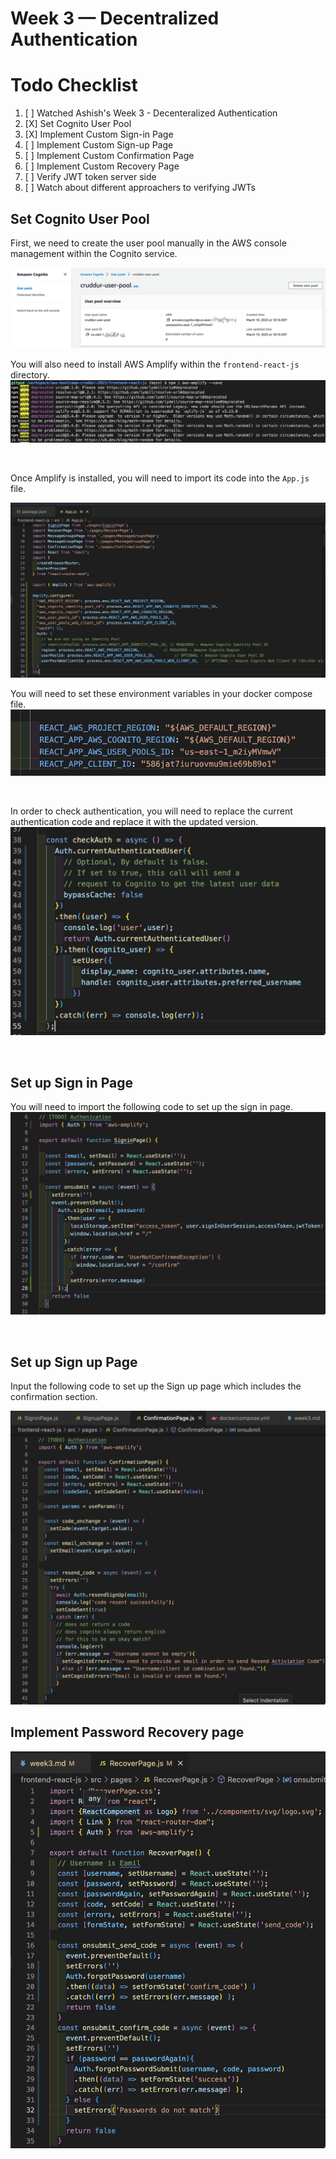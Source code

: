 # Week 3 — Decentralized Authentication

# Todo Checklist

1. [ ] Watched Ashish's Week 3 - Decenteralized Authentication
2. [X] Set Cognito User Pool
3. [X] Implement Custom Sign-in Page
4. [ ] Implement Custom Sign-up Page
5. [ ] Implement Custom Confirmation Page 
6. [ ] Implement Custom Recovery Page 
7. [ ] Verify JWT token server side
8. [ ] Watch about different approachers to verifying JWTs


## Set Cognito User Pool 

First, we need to create the user pool manually in the AWS console management within the Cognito service.

<img src= ./images/UserPool.png>


<br />


You will also need to install AWS Amplify within the `frontend-react-js` directory. 
<img src= ./images/AmpInst.png>


<br />

Once Amplify is installed, you will need to import its code into the `App.js` file.

<img src= ./images/ImportAmp.png>


<br />


You will need to set these environment variables in your docker compose file.
<img src= ./images/AmpDC.png>


<br />

In order to check authentication, you will need to replace the current authentication code and replace it with the updated version.
<img src= ./images/CheckAuth.png>

<br />

## Set up Sign in Page 

You will need to import the following code to set up the sign in page.
<img src= ./images/SignIn.png>


<br />


## Set up Sign up Page 
Input the following code to set up the Sign up page which includes the confirmation section.

<img src= ./images/SignUp.png>


<br />

## Implement Password Recovery page 

<img src= ./images/Recovery.png>